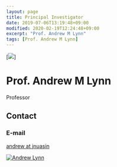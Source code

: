 ```yaml
---
layout: page
title: Principal Investigator
date: 2019-07-06T13:19:48+09:00
modified: 2020-02-19T12:24:48+09:00
excerpt: "Prof. Andrew M Lynn"
tags: [Prof. Andrew M Lynn]
---
```


[<img src="https://www.jnu.ac.in/Faculty/andrew/default_htm_files/2067.jpg"/>]


# Prof. Andrew M Lynn
  Professor
  
  
  

## Contact

### E-mail
[andrew at jnu<dot>as<dot>in](mailto:andrew@jnu.ac.in)

[<img src="https://img.shields.io/badge/Google_Scholar-lightgrey?style=flat&logo=Google-Scholar" alt="Andrew Lynn"/>](https://scholar.google.co.in/citations?user=8tgnKvAAAAAJ&hl=en)
